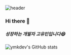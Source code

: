
![header](https://capsule-render.vercel.app/api?type=wave&color=auto&height=300&section=header&text=Hi👋&fontSize=90)
### Hi there 👋
##### 성장하는 개발자 고유민입니다😄
![ymkdev's GitHub stats](https://github-readme-stats.vercel.app/api?username=ymkdev&show_icons=true&theme=radical>)

<!--
**ymkdev/ymkdev** is a ✨ _special_ ✨ repository because its `README.md` (this file) appears on your GitHub profile.

Here are some ideas to get you started:

- 🔭 I’m currently working on ...
- 🌱 I’m currently learning ...
- 👯 I’m looking to collaborate on ...
- 🤔 I’m looking for help with ...
- 💬 Ask me about ...
- 📫 How to reach me: ...
- 😄 Pronouns: ...
- ⚡ Fun fact: ...
-->
